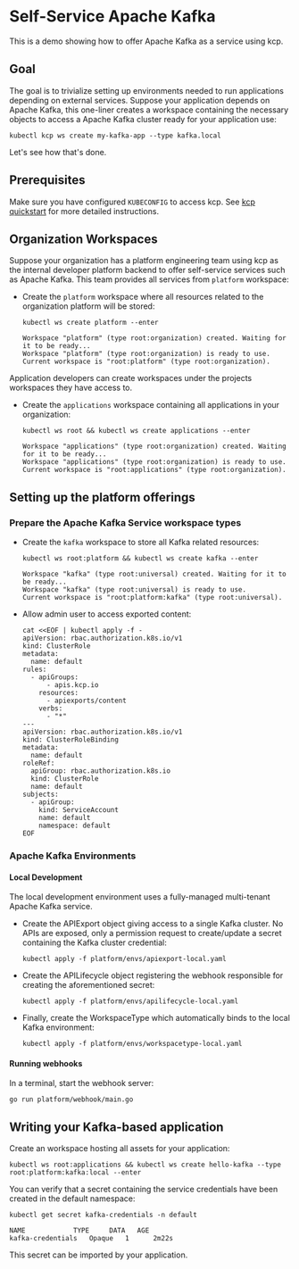 # Self-Service Apache Kafka

This is a demo showing how to offer Apache Kafka as a service using kcp.

## Goal

The goal is to trivialize setting up environments needed to run applications
depending on external services. Suppose your application depends on Apache Kafka,
this one-liner creates a workspace containing the necessary objects to access a Apache Kafka cluster
ready for your application use:

```shell
kubectl kcp ws create my-kafka-app --type kafka.local
```

Let's see how that's done.

## Prerequisites

Make sure you have configured `KUBECONFIG` to access kcp. See [kcp quickstart](https://docs.kcp.io/kcp/main) for more detailed instructions.

## Organization Workspaces

Suppose your organization has a platform engineering team using kcp as the internal developer
platform backend to offer self-service services such as Apache Kafka. This team provides all
services from `platform` workspace:

- Create the `platform` workspace where all resources related to the organization platform will be stored:

  ```shell
  kubectl ws create platform --enter
  ```

  ```shell
  Workspace "platform" (type root:organization) created. Waiting for it to be ready...
  Workspace "platform" (type root:organization) is ready to use.
  Current workspace is "root:platform" (type root:organization).
  ```

Application developers can create workspaces under the projects workspaces they have access to.

- Create the `applications` workspace containing all applications in your organization:

  ```shell
  kubectl ws root && kubectl ws create applications --enter
  ```

  ```shell
  Workspace "applications" (type root:organization) created. Waiting for it to be ready...
  Workspace "applications" (type root:organization) is ready to use.
  Current workspace is "root:applications" (type root:organization).
  ```

## Setting up the platform offerings

### Prepare the Apache Kafka Service workspace types

- Create the `kafka` workspace to store all Kafka related resources:

  ```shell
  kubectl ws root:platform && kubectl ws create kafka --enter
  ```

  ```shell
  Workspace "kafka" (type root:universal) created. Waiting for it to be ready...
  Workspace "kafka" (type root:universal) is ready to use.
  Current workspace is "root:platform:kafka" (type root:universal).
  ```

- Allow admin user to access exported content:

  ```shell
  cat <<EOF | kubectl apply -f -
  apiVersion: rbac.authorization.k8s.io/v1
  kind: ClusterRole
  metadata:
    name: default
  rules:
    - apiGroups:
        - apis.kcp.io
      resources:
        - apiexports/content
      verbs:
        - "*"
  ---
  apiVersion: rbac.authorization.k8s.io/v1
  kind: ClusterRoleBinding
  metadata:
    name: default
  roleRef:
    apiGroup: rbac.authorization.k8s.io
    kind: ClusterRole
    name: default
  subjects:
    - apiGroup:
      kind: ServiceAccount
      name: default
      namespace: default
  EOF
  ```

### Apache Kafka Environments

#### Local Development

The local development environment uses a fully-managed multi-tenant Apache Kafka service.

- Create the APIExport object giving access to a single Kafka cluster. No APIs are exposed, only a
  permission request to create/update a secret containing the Kafka cluster credential:

  ```shell
  kubectl apply -f platform/envs/apiexport-local.yaml
  ```

- Create the APILifecycle object registering the webhook responsible for creating the aforementioned secret:

  ```shell
  kubectl apply -f platform/envs/apilifecycle-local.yaml
  ```

- Finally, create the WorkspaceType which automatically binds to the local Kafka environment:

  ```shell
  kubectl apply -f platform/envs/workspacetype-local.yaml
  ```

#### Running webhooks

In a terminal, start the webhook server:

```shell
go run platform/webhook/main.go
```

## Writing your Kafka-based application

Create an workspace hosting all assets for your application:

```shell
kubectl ws root:applications && kubectl ws create hello-kafka --type root:platform:kafka:local --enter
```

You can verify that a secret containing the service credentials have been created in the default namespace:

```shell
kubectl get secret kafka-credentials -n default
```

```shell
NAME            TYPE     DATA   AGE
kafka-credentials   Opaque   1      2m22s
```

This secret can be imported by your application.

